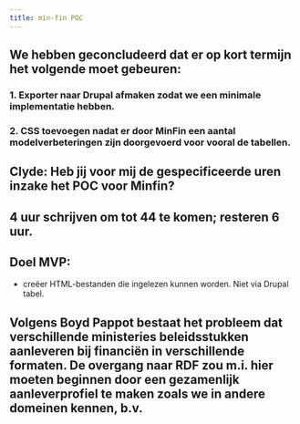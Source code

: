 ```yaml
---
title: min-fin POC
---
```


## We hebben geconcludeerd dat er op kort termijn het volgende moet gebeuren:
### 1.	Exporter naar Drupal afmaken zodat we een minimale implementatie hebben.
### 2. CSS toevoegen nadat er door MinFin een aantal modelverbeteringen zijn doorgevoerd voor vooral de tabellen.
## Clyde: Heb jij voor mij de gespecificeerde uren inzake het POC voor Minfin?
## 4 uur schrijven om tot 44 te komen; resteren 6 uur.
## Doel MVP:
- creëer HTML-bestanden die ingelezen kunnen worden. Niet via Drupal tabel.
## Volgens Boyd Pappot bestaat het probleem dat verschillende ministeries beleidsstukken aanleveren bij financiën in verschillende formaten. De overgang naar RDF zou m.i. hier moeten beginnen door een gezamenlijk aanleverprofiel te maken zoals we in andere domeinen kennen, b.v.
